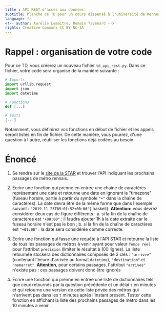 ```yaml
---
title : API REST d'accès aux données
subtitle: Planche de TD pour un cours dispensé à l'université de Rennes 2
language: fr
<!-- author: Aurélie Lemaitre, Romain Tavenard -->
rights: Creative Commons CC BY-NC-SA
---
```


# Rappel : organisation de votre code

Pour ce TD, vous créerez un nouveau fichier `td_api_rest.py`.
Dans ce fichier, votre code sera organisé de la manière suivante :

```python
# Imports
import urllib.request
import json
import datetime

# Fonctions
def [...]

# Tests
[...]
```

Notamment, vous définirez vos fonctions en début de fichier et les appels
seront listés en fin de fichier. De cette manière, vous pourrez, d'une question
à l'autre, réutiliser les fonctions déjà codées au besoin.


# Énoncé

1. Se rendre sur le [site de la STAR](https://data.explore.star.fr/explore/)
et trouver l'API indiquant les prochains passages de métro rennais.

2. Écrire une fonction qui prenne en entrée une chaîne de caractères
représentant une date et retourne une date en ignorant la "timezone"
(fuseau horaire, partie à partir du symbole `"+"` dans la chaîne de caractères).
La date devra être de la même forme que dans l'exemple
suivant : `"2019-11-23T09:01:52+00:00"`{.haskell}.
**Attention:** vous devrez considérer deux cas de figure différents :
    a. si la fin de la chaîne de caractères est `"+00:00"` : il faudra ajouter 1h à
    la date extraite car le fuseau horaire n'est pas le bon ;
    b. si la fin de la chaîne de caractères est `"+01:00"` : la date sera
    considérée comme correcte.


3. Écrire une fonction qui fasse une requête à l'API STAR et retourne
la liste de tous les passages de métros à venir ayant pour valeur
`Temps réel` pour l'attribut `precision` (limiter le résultat à 100 lignes).
La liste retournée stockera des dictionnaires composés de 3 clés :
`"arrivee"` (contenant l'heure d'arrivée au format `datetime`), `"destination"`
et `"nomarret"`.
**Attention**, pour certains passages, l'attribut `"arrivee"` n'existe pas :
ces passages doivent donc être ignorés


4. Écrire une fonction qui prenne en entrée une liste de dictionnaires
tels que ceux retournés par la question précédente et un délai `t` en minutes et
qui retourne une version de cette liste privée des métros qui n'arrivent pas
dans les `t` minutes après l'instant présent. Tester cette fonction en affichant
la liste des prochains passages de métro dans les 10 minutes à venir.
